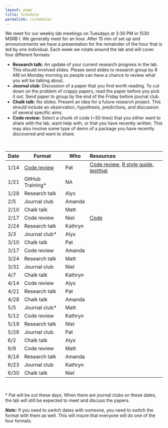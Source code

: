 ```yaml
---
layout: page
title: Schedule
permalink: /schedule/
---
```


We meet for our weekly lab meetings on Tuesdays at 3:30 PM in 1530 MSRB I. We
generally meet for an hour. After 15 min of set up and announcements we have a
presentation for the remainder of the hour that is led by one individual.
Each week we rotate around the lab and will cover four different formats:

* **Research talk:** An update of your current research progress in the lab.
This should involved slides. Please send slides to research group by 8 AM on
Monday morning so people can have a chance to review what you will be talking
about.
* **Journal club:** Discussion of a paper that you find worth reading. To cut
down on the problem of crappy papers, read the paper before you pick it out.
Send paper to group by the end of the Friday before journal club.
* **Chalk talk:** No slides. Present an idea for a future research project.
This should include an observation, hypothesis, predictions, and discussion of
several specific aims.
* **Code review:** Select a chunk of code (~50 lines) that you either want to
share with the lab, want help with, or that you have recently written. This may
also involve some type of demo of a package you have recently discovered and
want to share.

<br>

Date  | Format           | Who       | Resources
------|------------------|-----------|:-----------------------------------------|
1/14  | [Code review](http://www.riffomonas.org/talks/2015_01_14_CodeReview.html)      | Pat       | [Code review](http://arxiv.org/pdf/1311.2412v1.pdf), [R style guide](http://google-styleguide.googlecode.com/svn/trunk/Rguide.xml), [testthat](http://journal.r-project.org/archive/2011-1/RJournal_2011-1_Wickham.pdf)
1/21  | GitHub Training* | NA
1/28  | Research talk    | Alyx
2/5   | Journal club     | Amanda
2/10  | Chalk talk       | Matt
2/17  | Code review      | Niel  |  [Code](https://github.com/SchlossLab/glne007/blob/master/rf.logit_models.R)
2/24  | Research talk    | Kathryn
3/3   | Journal club*    | Alyx
3/10  | Chalk talk       | Pat
3/17  | Code review      | Amanda
3/24  | Research talk    | Matt
3/31  | Journal club     | Niel
4/7   | Chalk talk       | Kathryn
4/14  | Code review      | Alyx
4/21  | Research talk    | Pat
4/28  | Chalk talk       | Amanda
5/5   | Journal club*    | Matt
5/12  | Code review      | Kathryn
5/19  | Research talk    | Niel
5/26  | Journal club     | Pat
6/2   | Chalk talk       | Alyx
6/9   | Code review      | Matt
6/16  | Research talk    | Amanda
6/23  | Journal club     | Kathryn
6/30  | Chalk talk       | Niel

<br>

\* Pat will be out these days. When there are journal clubs on these dates, the
lab will still be expected to meet and discuss the papers.

***Note:***
If you need to switch dates with someone, you need to switch the format with
them as well. This will insure that everyone will do one of the four formats.
